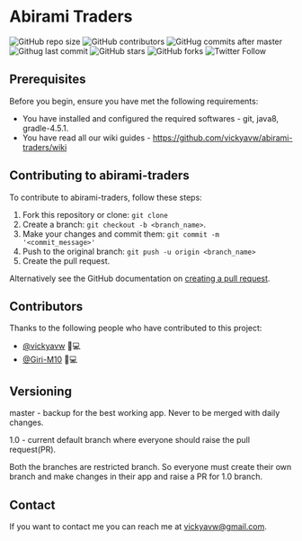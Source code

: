 # Abirami Traders

<!--- These are examples. See https://shields.io for others or to customize this set of shields. You might want to include dependencies, project status and licence info here --->
![GitHub repo size](https://img.shields.io/github/repo-size/vickyavw/abirami-traders)
![GitHub contributors](https://img.shields.io/github/contributors/vickyavw/abirami-traders)
![GitHug commits after master](https://img.shields.io/github/commits-since/vickyavw/abirami-traders/master)
![Githug last commit](https://img.shields.io/github/last-commit/vickyavw/abirami-traders/1.0)
![GitHub stars](https://img.shields.io/github/stars/vickyavw/abirami-traders?style=social)
![GitHub forks](https://img.shields.io/github/forks/vickyavw/abirami-traders?style=social)
![Twitter Follow](https://img.shields.io/twitter/follow/vickyavw?style=social)

## Prerequisites

Before you begin, ensure you have met the following requirements:
* You have installed and configured the required softwares - git, java8, gradle-4.5.1. 
* You have read all our wiki guides - https://github.com/vickyavw/abirami-traders/wiki

## Contributing to abirami-traders
To contribute to abirami-traders, follow these steps:

1. Fork this repository or clone: `git clone`
2. Create a branch: `git checkout -b <branch_name>`.
3. Make your changes and commit them: `git commit -m '<commit_message>'`
4. Push to the original branch: `git push -u origin <branch_name>`
5. Create the pull request.

Alternatively see the GitHub documentation on [creating a pull request](https://help.github.com/en/github/collaborating-with-issues-and-pull-requests/creating-a-pull-request).

## Contributors

Thanks to the following people who have contributed to this project:

* [@vickyavw](https://github.com/vickyavw) 🎨💻
* [@Giri-M10](https://github.com/Giri-M10) 💼💻

## Versioning
master - backup for the best working app. Never to be merged with daily changes.

1.0 - current default branch where everyone should raise the pull request(PR).

Both the branches are restricted branch. So everyone must create their own branch and make changes in their app and raise a PR for 1.0 branch.

## Contact

If you want to contact me you can reach me at <vickyavw@gmail.com>.
